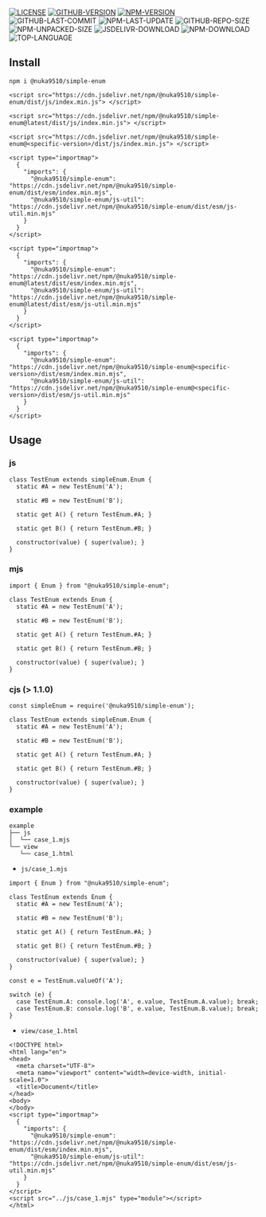 [![LICENSE][license]][license-url]
[![GITHUB-VERSION][github-version]][github-version-url]
[![NPM-VERSION][npm-version]][npm-version-url]
![GITHUB-LAST-COMMIT][github-last-commit]
![NPM-LAST-UPDATE][npm-last-update]
![GITHUB-REPO-SIZE][github-repo-size]
![NPM-UNPACKED-SIZE][npm-unpacked-size]
![JSDELIVR-DOWNLOAD][jsdelivr-download]
![NPM-DOWNLOAD][npm-download]
![TOP-LANGUAGE][top-language]

[license]: https://img.shields.io/npm/l/%40nuka9510%2Fsimple-enum
[license-url]: https://github.com/nuka9510/simple-enum/blob/main/LICENSE

[github-version]: https://img.shields.io/github/package-json/v/nuka9510/simple-enum?logo=github
[github-version-url]: https://github.com/nuka9510/simple-enum

[npm-version]: https://img.shields.io/npm/v/%40nuka9510%2Fsimple-enum?logo=npm
[npm-version-url]: https://www.npmjs.com/package/@nuka9510/simple-enum

[github-last-commit]: https://img.shields.io/github/last-commit/nuka9510/simple-enum?logo=github

[npm-last-update]: https://img.shields.io/npm/last-update/%40nuka9510%2Fsimple-enum?logo=npm

[github-repo-size]: https://img.shields.io/github/repo-size/nuka9510/simple-enum?logo=github

[npm-unpacked-size]: https://img.shields.io/npm/unpacked-size/%40nuka9510%2Fsimple-enum?logo=npm

[jsdelivr-download]: https://img.shields.io/jsdelivr/npm/hm/%40nuka9510/simple-enum?logo=jsdelivr

[npm-download]: https://img.shields.io/npm/dm/%40nuka9510%2Fsimple-enum?logo=npm

[top-language]: https://img.shields.io/github/languages/top/nuka9510/simple-enum

## Install
```
npm i @nuka9510/simple-enum
```
```
<script src="https://cdn.jsdelivr.net/npm/@nuka9510/simple-enum/dist/js/index.min.js"> </script>
```
```
<script src="https://cdn.jsdelivr.net/npm/@nuka9510/simple-enum@latest/dist/js/index.min.js"> </script>
```
```
<script src="https://cdn.jsdelivr.net/npm/@nuka9510/simple-enum@<specific-version>/dist/js/index.min.js"> </script>
```
```
<script type="importmap">
  {
    "imports": {
      "@nuka9510/simple-enum": "https://cdn.jsdelivr.net/npm/@nuka9510/simple-enum/dist/esm/index.min.mjs",
      "@nuka9510/simple-enum/js-util": "https://cdn.jsdelivr.net/npm/@nuka9510/simple-enum/dist/esm/js-util.min.mjs"
    }
  }
</script>
```
```
<script type="importmap">
  {
    "imports": {
      "@nuka9510/simple-enum": "https://cdn.jsdelivr.net/npm/@nuka9510/simple-enum@latest/dist/esm/index.min.mjs",
      "@nuka9510/simple-enum/js-util": "https://cdn.jsdelivr.net/npm/@nuka9510/simple-enum@latest/dist/esm/js-util.min.mjs"
    }
  }
</script>
```
```
<script type="importmap">
  {
    "imports": {
      "@nuka9510/simple-enum": "https://cdn.jsdelivr.net/npm/@nuka9510/simple-enum@<specific-version>/dist/esm/index.min.mjs",
      "@nuka9510/simple-enum/js-util": "https://cdn.jsdelivr.net/npm/@nuka9510/simple-enum@<specific-version>/dist/esm/js-util.min.mjs"
    }
  }
</script>
```
## Usage
### js
```
class TestEnum extends simpleEnum.Enum {
  static #A = new TestEnum('A');

  static #B = new TestEnum('B');

  static get A() { return TestEnum.#A; }

  static get B() { return TestEnum.#B; }

  constructor(value) { super(value); }
}
```
### mjs
```
import { Enum } from "@nuka9510/simple-enum";

class TestEnum extends Enum {
  static #A = new TestEnum('A');

  static #B = new TestEnum('B');

  static get A() { return TestEnum.#A; }

  static get B() { return TestEnum.#B; }

  constructor(value) { super(value); }
}
```
### cjs (> 1.1.0)
```
const simpleEnum = require('@nuka9510/simple-enum');

class TestEnum extends simpleEnum.Enum {
  static #A = new TestEnum('A');

  static #B = new TestEnum('B');

  static get A() { return TestEnum.#A; }

  static get B() { return TestEnum.#B; }

  constructor(value) { super(value); }
}
```
### example
```
example
├── js
│  └── case_1.mjs
└── view
   └── case_1.html
```
- `js/case_1.mjs`
```
import { Enum } from "@nuka9510/simple-enum";

class TestEnum extends Enum {
  static #A = new TestEnum('A');

  static #B = new TestEnum('B');

  static get A() { return TestEnum.#A; }

  static get B() { return TestEnum.#B; }

  constructor(value) { super(value); }
}

const e = TestEnum.valueOf('A');

switch (e) {
  case TestEnum.A: console.log('A', e.value, TestEnum.A.value); break;
  case TestEnum.B: console.log('B', e.value, TestEnum.B.value); break;
}
```
- `view/case_1.html`
```
<!DOCTYPE html>
<html lang="en">
<head>
  <meta charset="UTF-8">
  <meta name="viewport" content="width=device-width, initial-scale=1.0">
  <title>Document</title>
</head>
<body>
</body>
<script type="importmap">
  {
    "imports": {
      "@nuka9510/simple-enum": "https://cdn.jsdelivr.net/npm/@nuka9510/simple-enum/dist/esm/index.min.mjs",
      "@nuka9510/simple-enum/js-util": "https://cdn.jsdelivr.net/npm/@nuka9510/simple-enum/dist/esm/js-util.min.mjs"
    }
  }
</script>
<script src="../js/case_1.mjs" type="module"></script>
</html>
```